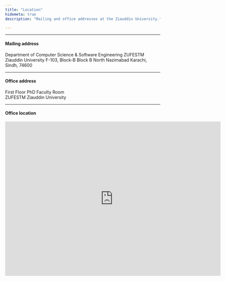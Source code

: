 ```yaml
---
title: "Location"
hidemeta: true
description: "Mailing and office addresses at the Ziauddin University."

---
```


---

#### Mailing address

Department of Computer Science & Software Engineering
ZUFESTM
Ziauddin University
F-103, Block-B Block B North Nazimabad
Karachi, Sindh, 74600

---

#### Office address

First Floor PhD Faculty Room  
ZUFESTM 
Ziauddin University

---

#### Office location

<iframe src="https://www.google.com/maps/embed?pb=!4m6!3m5!1s0x3eb33f9bbfffffff:0x21ad56e18eb2b3e8!8m2!3d24.9276875!4d67.0416875!16s%2Fg%2F11cknm01nc?entry=ttu" width="700" height="500" style="border:0;" allowfullscreen="" loading="lazy"></iframe>



